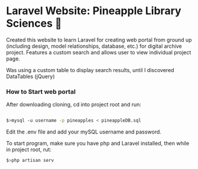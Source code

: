 # Laravel Website: Pineapple Library Sciences :pineapple:

Created this website to learn Laravel for creating web portal from ground up (including design, model relationships, database, etc.) for digital archive project. Features a custom search and allows user to view individual project page.

Was using a custom table to display search results, until I discovered DataTables (jQuery) 


### How to Start web portal

After downloading cloning, cd into project root and run:

```bash

$>mysql -u username -p pineapples < pineappleDB.sql

```

Edit the .env file and add your mySQL username and password.

To start program, make sure you have php and Laravel installed, then while in project root, rut:
```bash
$>php artisan serv
```
